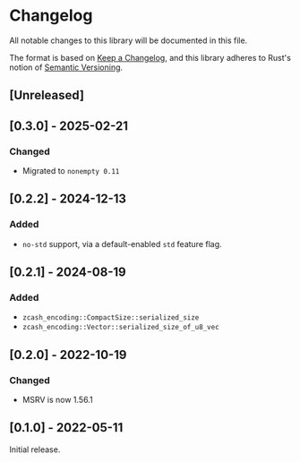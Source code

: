 # Changelog
All notable changes to this library will be documented in this file.

The format is based on [Keep a Changelog](https://keepachangelog.com/en/1.0.0/),
and this library adheres to Rust's notion of
[Semantic Versioning](https://semver.org/spec/v2.0.0.html).

## [Unreleased]

## [0.3.0] - 2025-02-21
### Changed
- Migrated to `nonempty 0.11`

## [0.2.2] - 2024-12-13
### Added
- `no-std` support, via a default-enabled `std` feature flag.

## [0.2.1] - 2024-08-19
### Added
- `zcash_encoding::CompactSize::serialized_size`
- `zcash_encoding::Vector::serialized_size_of_u8_vec`

## [0.2.0] - 2022-10-19
### Changed
- MSRV is now 1.56.1

## [0.1.0] - 2022-05-11
Initial release.
